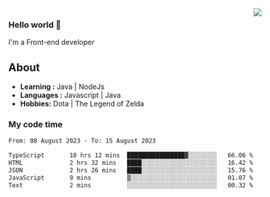 <img align='right' src="https://github-readme-stats.vercel.app/api?username=jumodada&show_icons=true&theme=vue">

### Hello world 👋

I'm a Front-end developer 
    
## About
-  **Learning :** Java | NodeJs
-  **Languages :** Javascript | Java
-  **Hobbies:** Dota | The Legend of Zelda

### My code time

<!--START_SECTION:waka-->

```txt
From: 08 August 2023 - To: 15 August 2023

TypeScript       10 hrs 12 mins  ████████████████▓░░░░░░░░   66.06 %
HTML             2 hrs 32 mins   ████░░░░░░░░░░░░░░░░░░░░░   16.42 %
JSON             2 hrs 26 mins   ████░░░░░░░░░░░░░░░░░░░░░   15.76 %
JavaScript       9 mins          ▒░░░░░░░░░░░░░░░░░░░░░░░░   01.07 %
Text             2 mins          ░░░░░░░░░░░░░░░░░░░░░░░░░   00.32 %
```

<!--END_SECTION:waka-->

